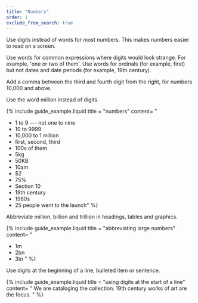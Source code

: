 ```yaml
---
title: "Numbers"
order: 1
exclude_from_search: true
---
```


Use digits instead of words for most numbers. This makes numbers easier to read on a screen.

Use words for common expressions where digits would look strange. For example, 'one or two of them'. Use words for ordinals (for example, first) but not dates and date periods (for example, 19th century).

Add a comma between the third and fourth digit from the right, for numbers 10,000 and above.

Use the word million instead of digits.

{% include guide_example.liquid
  title = "numbers"
  content= "
- 1 to 9 --- not one to nine
- 10 to 9999
- 10,000 to 1 million
- first, second, third
- 100s of them
- 5kg
- 50KB
- 10am
- $2
- 75%
- Section 10
- 19th century
- 1980s
- 25 people went to the launch"
%}

Abbreviate million, billion and trillion in headings, tables and graphics.

{% include guide_example.liquid
  title = "abbreviating large numbers"
  content= "
- 1m
- 2bn
- 3tn
"
%}

Use digits at the beginning of a line, bulleted item or sentence.

{% include guide_example.liquid
  title = "using digits at the start of a line"
  content= "
We are cataloging the collection. 19th century works of art are the focus.
"
%}
